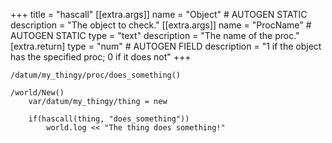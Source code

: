 +++
title = "hascall"
[[extra.args]]
name = "Object" # AUTOGEN STATIC
description = "The object to check."
[[extra.args]]
name = "ProcName" # AUTOGEN STATIC
type = "text"
description = "The name of the proc."
[extra.return]
type = "num" # AUTOGEN FIELD
description = "1 if the object has the specified proc; 0 if it does not"
+++

```dm
/datum/my_thingy/proc/does_something()

/world/New()
    var/datum/my_thingy/thing = new

    if(hascall(thing, "does_something"))
        world.log << "The thing does something!"
```
